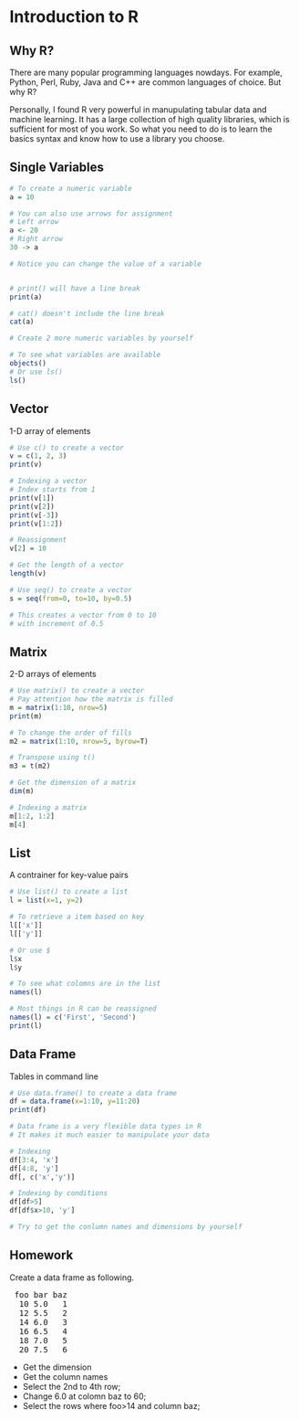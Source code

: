 <h1>Introduction to R</h1>

<h2>Why R?</h2>
<p>There are many popular programming languages nowdays. For example, Python, Perl, Ruby, Java and C++ are common languages of choice. But why R?</p>
<p>Personally, I found R very powerful in manupulating tabular data and machine learning. It has a large collection of high quality libraries, which is sufficient for most of you work. So what you need to do is to learn the basics syntax and know how to use a library you choose.</p>

<h2>Single Variables</h2>

```r
# To create a numeric variable
a = 10

# You can also use arrows for assignment
# Left arrow
a <- 20
# Right arrow
30 -> a

# Notice you can change the value of a variable


# print() will have a line break
print(a)

# cat() doesn't include the line break
cat(a)

# Create 2 more numeric variables by yourself

# To see what variables are available
objects()
# Or use ls()
ls()


```

<h2>Vector</h2>
<p>1-D array of elements</p>

```r
# Use c() to create a vector
v = c(1, 2, 3)
print(v)

# Indexing a vector
# Index starts from 1
print(v[1])
print(v[2])
print(v[-3])
print(v[1:2])

# Reassignment
v[2] = 10

# Get the length of a vector
length(v)

# Use seq() to create a vector
s = seq(from=0, to=10, by=0.5)

# This creates a vector from 0 to 10
# with increment of 0.5
```

<h2>Matrix</h2>
<p>2-D arrays of elements</p>

```r
# Use matrix() to create a vector
# Pay attention how the matrix is filled
m = matrix(1:10, nrow=5)
print(m)

# To change the order of fills
m2 = matrix(1:10, nrow=5, byrow=T)

# Transpose using t()
m3 = t(m2)

# Get the dimension of a matrix
dim(m)

# Indexing a matrix
m[1:2, 1:2]
m[4]


```

<h2>List</h2>
<p>A contrainer for key-value pairs</p>

```r
# Use list() to create a list
l = list(x=1, y=2)

# To retrieve a item based on key
l[['x']]
l[['y']]

# Or use $
l$x
l$y

# To see what colomns are in the list
names(l)

# Most things in R can be reassigned
names(l) = c('First', 'Second')
print(l)
```

<h2>Data Frame</h2>
<p>Tables in command line</p>

```r
# Use data.frame() to create a data frame
df = data.frame(x=1:10, y=11:20)
print(df)

# Data frame is a very flexible data types in R
# It makes it much easier to manipulate your data

# Indexing
df[3:4, 'x']
df[4:8, 'y']
df[, c('x','y')]

# Indexing by conditions
df[df>5]
df[df$x>10, 'y']

# Try to get the conlumn names and dimensions by yourself
```

<h2>Homework</h2>
<p>Create a data frame as following.</p>
<pre>
 foo bar baz
  10 5.0   1
  12 5.5   2
  14 6.0   3
  16 6.5   4
  18 7.0   5
  20 7.5   6
</pre>
<ul>
  <li>Get the dimension</li>
  <li>Get the column names</li>
  <li>Select the 2nd to 4th row;</li>
  <li>Change 6.0 at colomn baz to 60;</li>
  <li>Select the rows where foo>14 and column baz;</li>
</ul>
